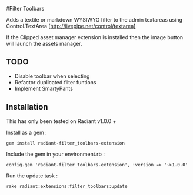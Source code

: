 #Filter Toolbars

Adds a textile or markdown WYSIWYG filter to the admin textareas using Control.TextArea [http://livepipe.net/control/textarea]

If the Clipped asset manager extension is installed then the image button will launch the assets manager.


## TODO

- Disable toolbar when selecting <none>
- Refactor duplicated filter funtions
- Implement SmartyPants


## Installation

This has only been tested on Radiant v1.0.0 +

Install as a gem :

```
gem install radiant-filter_toolbars-extension
```

Include the gem in your environment.rb :

```
config.gem 'radiant-filter_toolbars-extension', :version => '~>1.0.0'
```

Run the update task :

```
rake radiant:extensions:filter_toolbars:update
```
